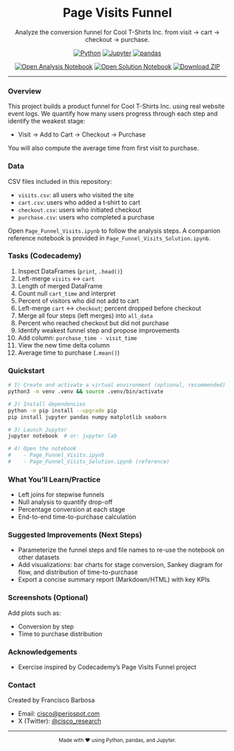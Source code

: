 <div align="center">

<h1>Page Visits Funnel</h1>

<p>Analyze the conversion funnel for Cool T-Shirts Inc. from visit → cart → checkout → purchase.</p>

<p>
  <a href="https://www.python.org/" target="_blank"><img alt="Python" src="https://img.shields.io/badge/Python-3.9%2B-3776AB?logo=python&logoColor=white"></a>
  <a href="https://jupyter.org/" target="_blank"><img alt="Jupyter" src="https://img.shields.io/badge/Jupyter-Notebook-F37626?logo=jupyter&logoColor=white"></a>
  <a href="https://pandas.pydata.org/" target="_blank"><img alt="pandas" src="https://img.shields.io/badge/pandas-Data%20Analysis-150458?logo=pandas&logoColor=white"></a>
</p>

<p>
  <a href="Page_Funnel_Visits.ipynb"><img alt="Open Analysis Notebook" src="https://img.shields.io/badge/Open-Analysis%20Notebook-4C9A2A?style=for-the-badge"></a>
  <a href="Page_Funnel_Visits_Solution.ipynb"><img alt="Open Solution Notebook" src="https://img.shields.io/badge/Open-Solution%20Notebook-8A2BE2?style=for-the-badge"></a>
  <a href="https://github.com/Tuminha/Page-Visits-Funnel/archive/refs/heads/main.zip" target="_blank"><img alt="Download ZIP" src="https://img.shields.io/badge/Download-ZIP-0A66C2?style=for-the-badge&logo=github"></a>
</p>

</div>

---

### Overview

This project builds a product funnel for Cool T-Shirts Inc. using real website event logs. We quantify how many users progress through each step and identify the weakest stage:

- Visit → Add to Cart → Checkout → Purchase

You will also compute the average time from first visit to purchase.

### Data

CSV files included in this repository:

- `visits.csv`: all users who visited the site
- `cart.csv`: users who added a t‑shirt to cart
- `checkout.csv`: users who initiated checkout
- `purchase.csv`: users who completed a purchase

Open `Page_Funnel_Visits.ipynb` to follow the analysis steps. A companion reference notebook is provided in `Page_Funnel_Visits_Solution.ipynb`.

### Tasks (Codecademy)

1. Inspect DataFrames (`print`, `.head()`)
2. Left-merge `visits` ↔ `cart`
3. Length of merged DataFrame
4. Count null `cart_time` and interpret
5. Percent of visitors who did not add to cart
6. Left-merge `cart` ↔ `checkout`; percent dropped before checkout
7. Merge all four steps (left merges) into `all_data`
8. Percent who reached checkout but did not purchase
9. Identify weakest funnel step and propose improvements
10. Add column: `purchase_time - visit_time`
11. View the new time delta column
12. Average time to purchase (`.mean()`)

### Quickstart

```bash
# 1) Create and activate a virtual environment (optional, recommended)
python3 -m venv .venv && source .venv/bin/activate

# 2) Install dependencies
python -m pip install --upgrade pip
pip install jupyter pandas numpy matplotlib seaborn

# 3) Launch Jupyter
jupyter notebook  # or: jupyter lab

# 4) Open the notebook
#    - Page_Funnel_Visits.ipynb
#    - Page_Funnel_Visits_Solution.ipynb (reference)
```

### What You’ll Learn/Practice

- Left joins for stepwise funnels
- Null analysis to quantify drop-off
- Percentage conversion at each stage
- End-to-end time-to-purchase calculation

### Suggested Improvements (Next Steps)

- Parameterize the funnel steps and file names to re-use the notebook on other datasets
- Add visualizations: bar charts for stage conversion, Sankey diagram for flow, and distribution of time-to-purchase
- Export a concise summary report (Markdown/HTML) with key KPIs

### Screenshots (Optional)

Add plots such as:

- Conversion by step
- Time to purchase distribution

### Acknowledgements

- Exercise inspired by Codecademy’s Page Visits Funnel project

### Contact

Created by Francisco Barbosa

- Email: <a href="mailto:cisco@periospot.com">cisco@periospot.com</a>
- X (Twitter): <a href="https://twitter.com/cisco_research" target="_blank">@cisco_research</a>

---

<div align="center">
  <sub>Made with ❤️ using Python, pandas, and Jupyter.</sub>
</div>


